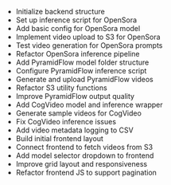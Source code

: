 
- Initialize backend structure
- Set up inference script for OpenSora
- Add basic config for OpenSora model
- Implement video upload to S3 for OpenSora
- Test video generation for OpenSora prompts
- Refactor OpenSora inference pipeline
- Add PyramidFlow model folder structure
- Configure PyramidFlow inference script
- Generate and upload PyramidFlow videos
- Refactor S3 utility functions
- Improve PyramidFlow output quality
- Add CogVideo model and inference wrapper
- Generate sample videos for CogVideo
- Fix CogVideo inference issues
- Add video metadata logging to CSV
- Build initial frontend layout
- Connect frontend to fetch videos from S3
- Add model selector dropdown to frontend
- Improve grid layout and responsiveness
- Refactor frontend JS to support pagination
